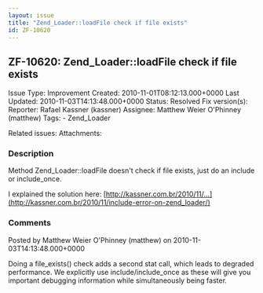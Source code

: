 ```yaml
---
layout: issue
title: "Zend_Loader::loadFile check if file exists"
id: ZF-10620
---
```


ZF-10620: Zend\_Loader::loadFile check if file exists
-----------------------------------------------------

 Issue Type: Improvement Created: 2010-11-01T08:12:13.000+0000 Last Updated: 2010-11-03T14:13:48.000+0000 Status: Resolved Fix version(s): 
 Reporter:  Rafael Kassner (kassner)  Assignee:  Matthew Weier O'Phinney (matthew)  Tags: - Zend\_Loader
 
 Related issues: 
 Attachments: 
### Description

Method Zend\_Loader::loadFile doesn't check if file exists, just do an include or include\_once.

I explained the solution here: [http://kassner.com.br/2010/11/…](http://kassner.com.br/2010/11/include-error-on-zend_loader/)

 

 

### Comments

Posted by Matthew Weier O'Phinney (matthew) on 2010-11-03T14:13:48.000+0000

Doing a file\_exists() check adds a second stat call, which leads to degraded performance. We explicitly use include/include\_once as these will give you important debugging information while simultaneously being faster.

 

 